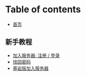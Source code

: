 # Table of contents

* [首页](README.md)

## 新手教程 <a id="rf"></a>

* [加入服务器: 注册 / 登录](rf/login.md)
* [找回密码](rf/cp.md)
* [基岩版加入服务器](rf/geyser.md)

